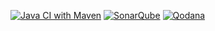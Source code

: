 [![Java CI with Maven](https://github.com/DotEvolve/dot-base/actions/workflows/maven.yml/badge.svg)](https://github.com/DotEvolve/dot-base/actions/workflows/maven.yml)
[![SonarQube](https://github.com/DotEvolve/dot-base/actions/workflows/sonar.yml/badge.svg)](https://github.com/DotEvolve/dot-base/actions/workflows/sonar.yml)
[![Qodana](https://github.com/DotEvolve/dot-base/actions/workflows/code_quality.yml/badge.svg)](https://github.com/DotEvolve/dot-base/actions/workflows/code_quality.yml)

